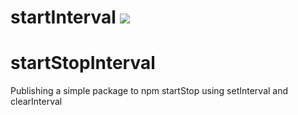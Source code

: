 startInterval [![](https://travis-ci.org/vinayakkankanwadi/startStopInterval.svg?branch=master)](https://travis-ci.org/vinayakkankanwadi/startStopInterval)
=============

# startStopInterval
Publishing a simple package to npm startStop using setInterval and clearInterval
